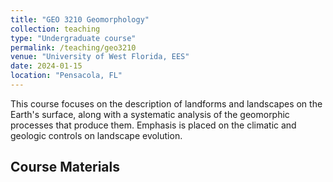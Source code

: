 ```yaml
---
title: "GEO 3210 Geomorphology"
collection: teaching
type: "Undergraduate course"
permalink: /teaching/geo3210
venue: "University of West Florida, EES"       
date: 2024-01-15                              
location: "Pensacola, FL"                      
---
```


This course focuses on the description of landforms and landscapes on the Earth's surface, along with a systematic analysis of the geomorphic processes that produce them. Emphasis is placed on the climatic and geologic controls on landscape evolution.

## Course Materials

